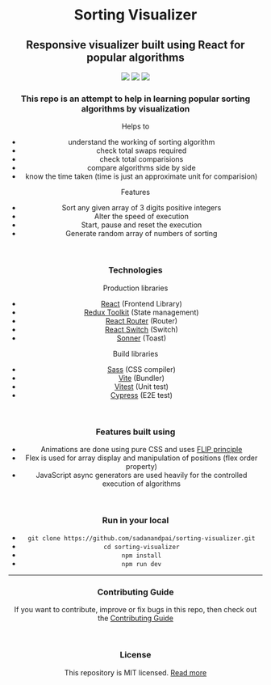 <div align="center">
  <h1>Sorting Visualizer</h1>
  <h2>Responsive visualizer built using React for popular algorithms</h2>
  <div>
    <a name="stars"><img src="https://img.shields.io/github/stars/sadanandpai/sorting-visualizer?style=for-the-badge"></a>
    <a name="forks"><img src="https://img.shields.io/github/forks/sadanandpai/sorting-visualizer?logoColor=green&style=for-the-badge"></a>
    <a name="license"><img src="https://img.shields.io/github/license/sadanandpai/sorting-visualizer?style=for-the-badge"></a>
  </div>



### This repo is an attempt to help in learning popular sorting algorithms by visualization

Helps to

- understand the working of sorting algorithm
- check total swaps required
- check total comparisions
- compare algorithms side by side
- know the time taken (time is just an approximate unit for comparision)

Features

- Sort any given array of 3 digits positive integers
- Alter the speed of execution
- Start, pause and reset the execution
- Generate random array of numbers of sorting

<br>

### Technologies

Production libraries
- [React](https://react.dev/) (Frontend Library)
- [Redux Toolkit](https://redux-toolkit.js.org/) (State management)
- [React Router](https://reactrouter.com/en/main/) (Router)
- [React Switch](https://react-switch.netlify.app/) (Switch)
- [Sonner](https://sonner.emilkowal.ski/) (Toast)

Build libraries
- [Sass](https://sass-lang.com/) (CSS compiler)
- [Vite](https://vitejs.dev/) (Bundler)
- [Vitest](https://vitest.dev/) (Unit test)
- [Cypress](https://www.cypress.io/) (E2E test)

<br>

### Features built using

- Animations are done using pure CSS and uses
  [FLIP principle](https://aerotwist.com/blog/flip-your-animations/)
- Flex is used for array display and manipulation of positions (flex order
  property)
- JavaScript async generators are used heavily for the controlled execution of
  algorithms

<br>

### Run in your local

- `git clone https://github.com/sadanandpai/sorting-visualizer.git`
- `cd sorting-visualizer`
- `npm install`
- `npm run dev`

---

### Contributing Guide

If you want to contribute, improve or fix bugs in this repo, then check out the
[Contributing Guide](./CONTRIBUTING.md) <br/>

<br>

### License

This repository is MIT licensed. [Read more](./LICENSE)
